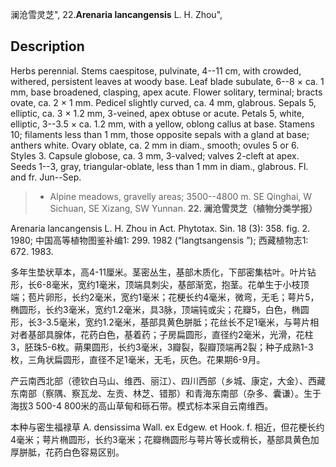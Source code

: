 澜沧雪灵芝",
22.**Arenaria lancangensis** L. H. Zhou",

## Description
Herbs perennial. Stems caespitose, pulvinate, 4--11 cm, with crowded, withered, persistent leaves at woody base. Leaf blade subulate, 6--8 × ca. 1 mm, base broadened, clasping, apex acute. Flower solitary, terminal; bracts ovate, ca. 2 × 1 mm. Pedicel slightly curved, ca. 4 mm, glabrous. Sepals 5, elliptic, ca. 3 × 1.2 mm, 3-veined, apex obtuse or acute. Petals 5, white, elliptic, 3--3.5 × ca. 1.2 mm, with a yellow, oblong callus at base. Stamens 10; filaments less than 1 mm, those opposite sepals with a gland at base; anthers white. Ovary oblate, ca. 2 mm in diam., smooth; ovules 5 or 6. Styles 3. Capsule globose, ca. 3 mm, 3-valved; valves 2-cleft at apex. Seeds 1--3, gray, triangular-oblate, less than 1 mm in diam., glabrous. Fl. and fr. Jun--Sep.

> * Alpine meadows, gravelly areas; 3500--4800 m. SE Qinghai, W Sichuan, SE Xizang, SW Yunnan.
**22. 澜沧雪灵芝（植物分类学报）**

Arenaria lancangensis L. H. Zhou in Act. Phytotax. Sin. 18 (3): 358. fig. 2. 1980; 中国高等植物图鉴补编1: 299. 1982 (“langtsangensis ”); 西藏植物志1: 672. 1983.

多年生垫状草本，高4-11厘米。茎密丛生，基部木质化，下部密集枯叶。叶片钻形，长6-8毫米，宽约1毫米，顶端具刺尖，基部渐宽，抱茎。花单生于小枝顶端；苞片卵形，长约2毫米，宽约1毫米；花梗长约4毫米，微弯，无毛；萼片5，椭圆形，长约3毫米，宽约1.2毫米，具3脉，顶端钝或尖；花瓣5，白色，椭圆形，长3-3.5毫米，宽约1.2毫米，基部具黄色胼胝；花丝长不足1毫米，与萼片相对者基部具腺体，花药白色，基着药；子房扁圆形，直径约2毫米，光滑，花柱3，胚珠5-6枚。蒴果圆形，长约3毫米，3瓣裂，裂瓣顶端再2裂；种子成熟1-3枚，三角状扁圆形，直径不足1毫米，无毛，灰色。花果期6-9月。

产云南西北部（德钦白马山、维西、丽江）、四川西部（乡城、康定，大金）、西藏东南部（察隅、察瓦龙、左贡、林芝、错那）和青海东南部（杂多、囊谦）。生于海拔3 500-4 800米的高山草甸和砾石带。模式标本采自云南维西。

本种与密生福禄草 A. densissima Wall. ex Edgew. et Hook. f. 相近，但花梗长约4毫米；萼片椭圆形，长约3毫米；花瓣椭圆形与萼片等长或稍长，基部具黄色加厚胼胝，花药白色容易区别。
